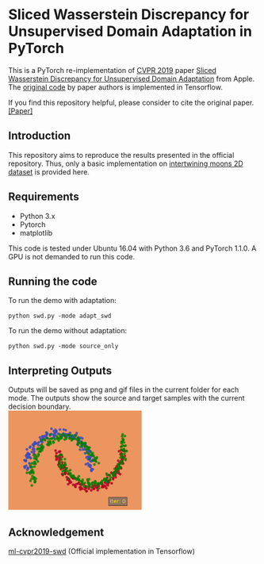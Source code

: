 # Sliced Wasserstein Discrepancy for Unsupervised Domain Adaptation in PyTorch
This is a PyTorch re-implementation of [CVPR 2019](http://cvpr2019.thecvf.com) paper [Sliced Wasserstein Discrepancy for Unsupervised Domain Adaptation](https://arxiv.org/abs/1903.04064) from Apple. The [original code](https://github.com/apple/ml-cvpr2019-swd) by paper authors is implemented in Tensorflow.

If you find this repository helpful, please consider to cite the original paper. [[Paper]](https://arxiv.org/abs/1903.04064)

## Introduction
This repository aims to reproduce the results presented in the official repository. Thus, only a basic implementation on [intertwining
moons 2D dataset](https://scikit-learn.org/stable/modules/generated/sklearn.datasets.make_moons.html) is provided here. 

## Requirements
* Python 3.x
* Pytorch
* matplotlib

This code is tested under Ubuntu 16.04 with Python 3.6 and PyTorch 1.1.0. A GPU is not demanded to run this code.

## Running the code
To run the demo with adaptation:
```
python swd.py -mode adapt_swd
```

To run the demo without adaptation:
```
python swd.py -mode source_only
```

## Interpreting Outputs
Outputs will be saved as png and gif files in the current folder for each mode.
The outputs show the source and target samples with the current decision boundary.
&nbsp;<br />
<img src="assets/adapt_swd_pytorch.gif" height="200">

## Acknowledgement
[ml-cvpr2019-swd](https://github.com/apple/ml-cvpr2019-swd) (Official implementation in Tensorflow)
